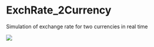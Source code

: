 # ExchRate_2Currency
Simulation of exchange rate for two currencies in real time 

<img src="https://user-images.githubusercontent.com/99629720/223339005-c8b9b19c-1b1e-4a14-94f1-2ae0e169ae62.png">
